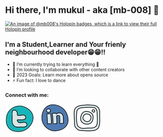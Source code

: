  # Hi there, I'm mukul - aka [mb-008] 👋 
 [![An image of @mb008's Holopin badges, which is a link to view their full Holopin profile](https://holopin.me/mb008)](https://holopin.io/@mb008)

 
## I'm a Student,Learner and Your frienly neighbourhood developer😁😁!!

- 🌱 I’m currently trying to learn everything 🤣
- 👯 I’m looking to collaborate with other content creators
- 🥅 2023 Goals: Learn more about opens source
- ⚡ Fun fact: I love to dance 
 

### Connect with me:

[![website](./twt.svg)](https://twitter.com/mukuls_twt)
 &nbsp;
[![website](./ldn.svg)](https://www.linkedin.com/in/mukul-bhardwaj-45473124)
 &nbsp;
[![website](./ig.svg)](https://www.instagram.com/mukulsig)
 

 
 
